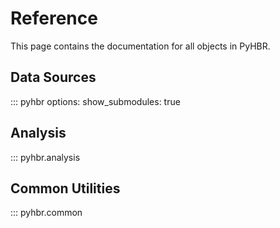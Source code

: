 # Reference 

This page contains the documentation for all objects in PyHBR.

## Data Sources

::: pyhbr
    options:
        show_submodules: true

## Analysis

::: pyhbr.analysis

## Common Utilities

::: pyhbr.common

